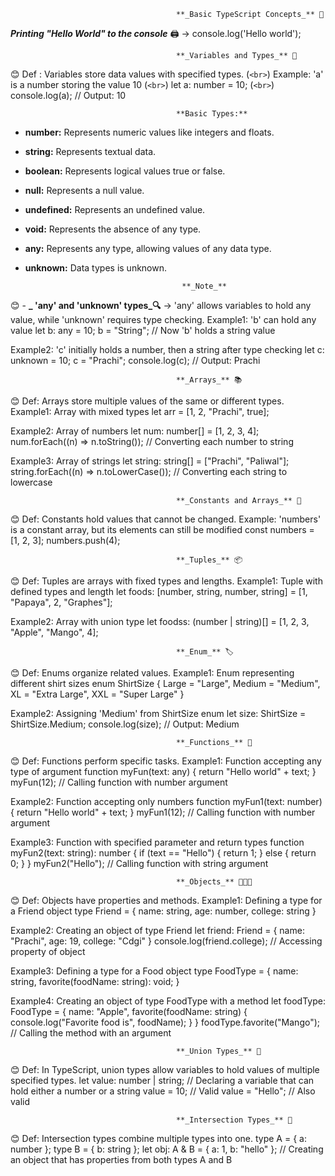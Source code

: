                                          **_Basic TypeScript Concepts_** 📘

 
**_Printing "Hello World" to the console_** 🖨️  ->
console.log('Hello world');


                                         **_Variables and Types_** 📝
😊 Def : Variables store data values with specified types. (`<br>`)
Example: 'a' is a number storing the value 10 (`<br>`)
let a: number = 10; (`<br>`)
console.log(a); // Output: 10

                                         **Basic Types:**
- **number:** Represents numeric values like integers and floats.
- **string:** Represents textual data. 
- **boolean:** Represents logical values true or false. 
- **null:** Represents a null value.
- **undefined:** Represents an undefined value.
- **void:** Represents the absence of any type.
- **any:** Represents any type, allowing values of any data type.
- **unknown:** Data types is unknown.

                                         **_Note_** 
😊 - **_ 'any' and 'unknown' types_🔍** ->
'any' allows variables to hold any value, while 'unknown' requires type checking.
Example1: 'b' can hold any value
let b: any = 10;
b = "String"; // Now 'b' holds a string value

Example2: 'c' initially holds a number, then a string after type checking
let c: unknown = 10;
c = "Prachi";
console.log(c); // Output: Prachi

                                         **_Arrays_** 📚
😊 Def: Arrays store multiple values of the same or different types.
Example1: Array with mixed types
let arr = [1, 2, "Prachi", true];

Example2: Array of numbers
let num: number[] = [1, 2, 3, 4];
num.forEach((n) => n.toString()); // Converting each number to string

Example3: Array of strings
let string: string[] = ["Prachi", "Paliwal"];
string.forEach((n) => n.toLowerCase()); // Converting each string to lowercase

                                         **_Constants and Arrays_** 🛑
😊 Def: Constants hold values that cannot be changed.
Example: 'numbers' is a constant array, but its elements can still be modified
const numbers = [1, 2, 3];
numbers.push(4);

                                         **_Tuples_** 📦
😊 Def: Tuples are arrays with fixed types and lengths.
Example1: Tuple with defined types and length
let foods: [number, string, number, string] = [1, "Papaya", 2, "Graphes"];

Example2: Array with union type
let foodss: (number | string)[] = [1, 2, 3, "Apple", "Mango", 4];

                                         **_Enum_** 🏷️
😊 Def: Enums organize related values.
Example1: Enum representing different shirt sizes
enum ShirtSize {
  Large = "Large",
  Medium = "Medium",
  XL = "Extra Large",
  XXL = "Super Large"
}

Example2: Assigning 'Medium' from ShirtSize enum
let size: ShirtSize = ShirtSize.Medium;
console.log(size); // Output: Medium

                                         **_Functions_** 🎵
😊 Def: Functions perform specific tasks.
Example1: Function accepting any type of argument
function myFun(text: any) {
  return "Hello world" + text;
}
myFun(12); // Calling function with number argument

Example2: Function accepting only numbers
function myFun1(text: number) {
  return "Hello world" + text;
}
myFun1(12); // Calling function with number argument

Example3: Function with specified parameter and return types
function myFun2(text: string): number {
  if (text == "Hello") {
    return 1;
  } else {
    return 0;
  }
}
myFun2("Hello"); // Calling function with string argument

                                         **_Objects_** 🧑‍🤝‍🧑
😊 Def: Objects have properties and methods.
Example1: Defining a type for a Friend object
type Friend = {
  name: string,
  age: number,
  college: string
}

Example2: Creating an object of type Friend
let friend: Friend = {
  name: "Prachi",
  age: 19,
  college: "Cdgi"
}
console.log(friend.college); // Accessing property of object

Example3: Defining a type for a Food object
type FoodType = {
  name: string,
  favorite(foodName: string): void;
}

Example4: Creating an object of type FoodType with a method
let foodType: FoodType = {
  name: "Apple",
  favorite(foodName: string) {
    console.log("Favorite food is", foodName);
  }
}
foodType.favorite("Mango"); // Calling the method with an argument

                                         **_Union Types_** 🔄
😊 Def:  In TypeScript, union types allow variables to hold values of multiple specified types.
let value: number | string; // Declaring a variable that can hold either a number or a string
value = 10; // Valid
value = "Hello"; // Also valid

                                         **_Intersection Types_** 📝
😊 Def: Intersection types combine multiple types into one.
type A = { a: number };
type B = { b: string };
let obj: A & B = { a: 1, b: "hello" }; // Creating an object that has properties from both types A and B

